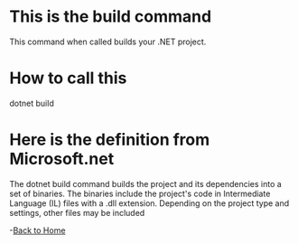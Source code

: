 # This is the build command

This command when called builds your .NET project.

# How to call this 
dotnet build

# Here is the definition from Microsoft.net

The dotnet build command builds the project and its dependencies into a set of binaries. The binaries include the project's code in Intermediate Language (IL) files with a .dll extension. Depending on the project type and settings, other files may be included

-[Back to Home](./sdk.md)





